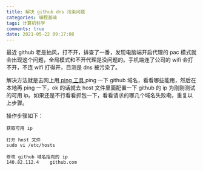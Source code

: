 ```yaml
---
title: 解决 github dns 污染问题
categories: 编程基础
tags: 计算机科学
comments: true
date: 2021-05-22 09:17:08
---
```

最近 github 老是抽风，打不开，排查了一番，发现电脑端开启代理的 pac 模式就会出现这个问题，全局模式和不开代理是没问题的。手机端连了公司的 wifi 会打不开，不连 wifi 打得开，目测是 dns 被污染了。

解决方法就是去网上用[ ping 工具 ](https://www.ipaddress.com/)ping 一下 github 域名，看看哪些能用，然后在本地再 ping 一下，ok 的话就去 host 文件里面配置一下 github 的 ip 为刚刚测试的可用 ip。如果还是不行看看抓包一下，看看请求的哪几个域名失败嘞，重复以上步骤。

操作步骤如下：

```
获取可用 ip

打开 host 文件
sudo vi /etc/hosts

修改 github 域名指向的 ip
140.82.112.4    github.com
```
